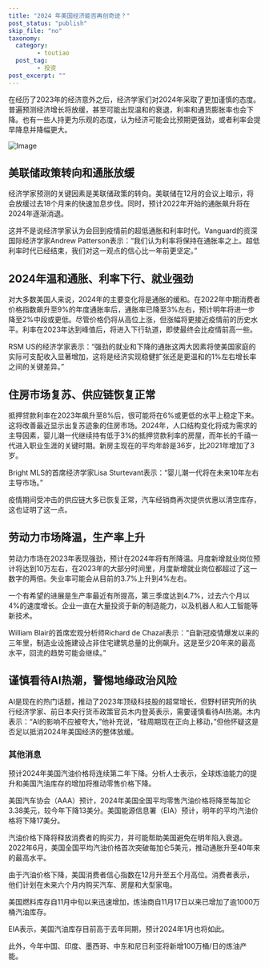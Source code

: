```yaml
---
title: "2024 年美国经济能否再创奇迹？"
post_status: "publish"
skip_file: "no"
taxonomy:
  category:
        - toutiao
  post_tag:
        - 投资
post_excerpt: ""
---
```

在经历了2023年的经济意外之后，经济学家们对2024年采取了更加谨慎的态度。普遍预测经济增长将放缓，甚至可能出现温和的衰退，利率和通货膨胀率也会下降。也有一些人持更为乐观的态度，认为经济可能会比预期更强劲，或者利率会提早降息并降幅更大。

![Image](https://prod-files-secure.s3.us-west-2.amazonaws.com/39ed1227-6d7d-4570-be36-9ccd4a2c4241/2feac5da-a006-40c5-8b94-c23d8b54365f/20231222edjwc-a.jpg?X-Amz-Algorithm=AWS4-HMAC-SHA256&X-Amz-Content-Sha256=UNSIGNED-PAYLOAD&X-Amz-Credential=AKIAT73L2G45HZZMZUHI%2F20231229%2Fus-west-2%2Fs3%2Faws4_request&X-Amz-Date=20231229T142825Z&X-Amz-Expires=3600&X-Amz-Signature=9d16a1d7255e3614024e13414912e161a4cf8d71a61304540a2292a4271aed9f&X-Amz-SignedHeaders=host&x-id=GetObject)

## 美联储政策转向和通胀放缓

经济学家预测的关键因素是美联储政策的转向。美联储在12月的会议上暗示，将会放缓过去18个月来的快速加息步伐。同时，预计2022年开始的通胀飙升将在2024年逐渐消退。

这并不是说经济学家认为会回到疫情前的超低通胀和利率时代。Vanguard的资深国际经济学家Andrew Patterson表示：“我们认为利率将保持在通胀率之上。超低利率时代已经结束，我们对这一观点的信心比一年前更坚定。”

## 2024年温和通胀、利率下行、就业强劲

对大多数美国人来说，2024年的主要变化将是通胀的缓和。在2022年中期消费者价格指数飙升至9%的年度通胀率后，通胀率已降至3%左右，预计明年将进一步降至2%中段或更低。尽管价格仍将从高位上涨，但涨幅将更接近疫情前的历史水平。利率在2023年达到峰值后，将进入下行轨道，即使最终会比疫情前高一些。

RSM US的经济学家表示：“强劲的就业和下降的通胀这两大因素将使美国家庭的实际可支配收入显著增加，这将是经济实现稳健扩张还是更温和的1%左右增长率之间的关键差异。”

## 住房市场复苏、供应链恢复正常

抵押贷款利率在2023年飙升至8%后，很可能将在6%或更低的水平上稳定下来。这将改善最近显示出复苏迹象的住房市场。2024年，人口结构变化将成为需求的主导因素，婴儿潮一代继续持有低于3%的抵押贷款利率的房屋，而年长的千禧一代进入职业生涯的关键时期。新房主现在的平均年龄是36岁，比2021年增加了3岁。

Bright MLS的首席经济学家Lisa Sturtevant表示：“婴儿潮一代将在未来10年左右主导市场。”

疫情期间受冲击的供应链大多已恢复正常，汽车经销商再次提供优惠以清空库存，这也证明了这一点。

## 劳动力市场降温，生产率上升

劳动力市场在2023年表现强劲，预计在2024年将有所降温。月度新增就业岗位预计将达到10万左右，在2023年的大部分时间里，月度新增就业岗位都超过了这一数字的两倍。失业率可能会从目前的3.7%上升到4%左右。

一个有希望的进展是生产率最近有所提高，第三季度达到4.7%，过去六个月以4%的速度增长。企业一直在大量投资于新的制造能力，以及机器人和人工智能等新技术。

William Blair的首席宏观分析师Richard de Chazal表示：“自新冠疫情爆发以来的三年里，制造业设施建设占非住宅建筑总量的比例飙升。这是至少20年来的最高水平，回流的趋势可能会继续。”

## 谨慎看待AI热潮，警惕地缘政治风险

AI是现在的热门话题，推动了2023年顶级科技股的超常增长，但野村研究所的执行经济学家、前日本央行货币政策官员木内登英表示，需要谨慎看待AI热潮。木内表示：“AI的影响不应被夸大，”他补充说，“硅周期现在正向上移动，”但他怀疑这是否足以抵消2024年美国经济的整体放缓。

### 其他消息

预计2024年美国汽油价格将连续第二年下降。分析人士表示，全球炼油能力的提升和美国汽油库存的增加将推动零售价格下降。

美国汽车协会（AAA）预计，2024年美国全国平均零售汽油价格将降至每加仑3.38美元，较今年下降13美分。美国能源信息署（EIA）预计，明年的平均汽油价格将下降17美分。

汽油价格下降将释放消费者的购买力，并可能帮助美国避免在明年陷入衰退。2022年6月，美国全国平均汽油价格首次突破每加仑5美元，推动通胀升至40年来的最高水平。

由于汽油价格下降，美国消费者信心指数在12月升至五个月高位。消费者表示，他们计划在未来六个月内购买汽车、房屋和大型家电。

美国燃料库存自11月中旬以来迅速增加，炼油商自11月17日以来已增加了逾1000万桶汽油库存。

EIA表示，美国汽油库存目前高于去年同期，预计2024年1月也将如此。

此外，今年中国、印度、墨西哥、中东和尼日利亚将新增100万桶/日的炼油产能。